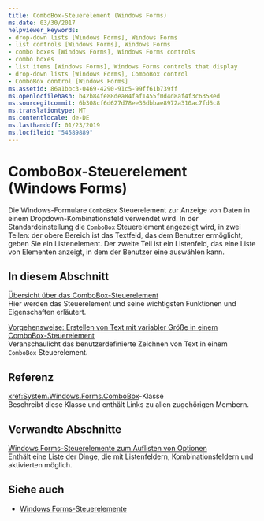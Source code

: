 ```yaml
---
title: ComboBox-Steuerelement (Windows Forms)
ms.date: 03/30/2017
helpviewer_keywords:
- drop-down lists [Windows Forms], Windows Forms
- list controls [Windows Forms], Windows Forms
- combo boxes [Windows Forms], Windows Forms controls
- combo boxes
- list items [Windows Forms], Windows Forms controls that display
- drop-down lists [Windows Forms], ComboBox control
- ComboBox control [Windows Forms]
ms.assetid: 86a1bbc3-0469-4290-91c5-99ff61b739ff
ms.openlocfilehash: b42b84fe88dea84faf1455f0d4d8af4f3c6358ed
ms.sourcegitcommit: 6b308cf6d627d78ee36dbbae8972a310ac7fd6c8
ms.translationtype: MT
ms.contentlocale: de-DE
ms.lasthandoff: 01/23/2019
ms.locfileid: "54589889"
---
```

# <a name="combobox-control-windows-forms"></a>ComboBox-Steuerelement (Windows Forms)
Die Windows-Formulare `ComboBox` Steuerelement zur Anzeige von Daten in einem Dropdown-Kombinationsfeld verwendet wird. In der Standardeinstellung die `ComboBox` Steuerelement angezeigt wird, in zwei Teilen: der obere Bereich ist das Textfeld, das dem Benutzer ermöglicht, geben Sie ein Listenelement. Der zweite Teil ist ein Listenfeld, das eine Liste von Elementen anzeigt, in dem der Benutzer eine auswählen kann.  
  
## <a name="in-this-section"></a>In diesem Abschnitt  
 [Übersicht über das ComboBox-Steuerelement](../../../../docs/framework/winforms/controls/combobox-control-overview-windows-forms.md)  
 Hier werden das Steuerelement und seine wichtigsten Funktionen und Eigenschaften erläutert.  
  
 [Vorgehensweise: Erstellen von Text mit variabler Größe in einem ComboBox-Steuerelement](../../../../docs/framework/winforms/controls/how-to-create-variable-sized-text-in-a-combobox-control.md)  
 Veranschaulicht das benutzerdefinierte Zeichnen von Text in einem `ComboBox` Steuerelement.  
  
## <a name="reference"></a>Referenz  
 <xref:System.Windows.Forms.ComboBox>-Klasse  
 Beschreibt diese Klasse und enthält Links zu allen zugehörigen Membern.  
  
## <a name="related-sections"></a>Verwandte Abschnitte  
 [Windows Forms-Steuerelemente zum Auflisten von Optionen](../../../../docs/framework/winforms/controls/windows-forms-controls-used-to-list-options.md)  
 Enthält eine Liste der Dinge, die mit Listenfeldern, Kombinationsfeldern und aktivierten möglich.  
  
## <a name="see-also"></a>Siehe auch
- [Windows Forms-Steuerelemente](../../../../docs/framework/winforms/controls/controls-to-use-on-windows-forms.md)
